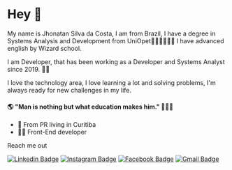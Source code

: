 <h1>Hey 👋 </h1>

My name is Jhonatan Silva da Costa, I am from Brazil, I have a degree in Systems Analysis and Development from UniOpet👨‍🎓👨‍🎓👨‍🎓 I have advanced english by Wizard school. 

I am Developer, that has been working as a Developer and Systems Analyst since 2019. 👨‍💻

I love the technology area, I love learning a lot and solving problems, I'm always ready for new challenges in my life.

<h4> 🌎 "Man is nothing but what education makes him." 💭💭💭 </h4>

- 🚩 From PR living in Curitiba
- 👨‍💻 Front-End developer

Reach me out 

[![Linkedin Badge](https://img.shields.io/badge/-LinkedIn-blue?style=flat-square&logo=Linkedin&logoColor=white&link=https://www.linkedin.com/in/jhonatan-silva-da-costa/)](https://www.linkedin.com/in/jhonatan-silva-da-costa/) 
[![Instagram Badge](https://img.shields.io/badge/-Instagram-violet?style=flat-square&logo=Instagram&logoColor=white&link=https://www.instagram.com/jhoncosta08/)](https://www.instagram.com/jhon_costa08/) 
[![Facebook Badge](https://img.shields.io/badge/-Facebook-blue?style=flat-square&labelColor=blue&logo=facebook&logoColor=white&link=https://www.facebook.com/jhonatan.silvadacosta)](https://www.facebook.com/jhonatan.silvadacosta)
[![Gmail Badge](https://img.shields.io/badge/-Gmail-red?style=flat-square&logo=Gmail&logoColor=white&link=mailto:jhonatancosta08@hotmail.com)](mailto:jhonatancosta08@hotmail.com)

